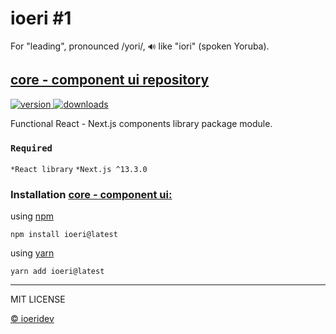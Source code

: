 # ioeri #1

For "leading", pronounced /yori/, `🔊` like "iori" (spoken Yoruba).

## [core - component ui repository](https://github.com/ioeridev/ioeri/tree/core)

<div align="left">
  <a href="https://www.npmjs.com/package/ioeri">
    <img src="https://badgen.net/npm/v/ioeri" alt="version" />
  </a>
  <a href="https://npmjs.org/package/ioeri">
    <img src="https://badgen.now.sh/npm/dm/ioeri" alt="downloads" />
  </a>
</div>

Functional React - Next.js components library package module.

### `Required`

`*React library`
`*Next.js ^13.3.0`

### Installation [core - component ui:](https://github.com/ioeridev/ioeri/tree/core)

using [npm](https://www.npmjs.com/package/ioeri)

```cirru
npm install ioeri@latest
```

using [yarn](https://yarnpkg.com/)

```cirru
yarn add ioeri@latest
```

___

MIT LICENSE

[© ioeridev](https://github.com/ioeridev)

